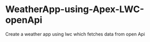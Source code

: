 # WeatherApp-using-Apex-LWC-openApi
Create a weather app using lwc which fetches data from open Api
